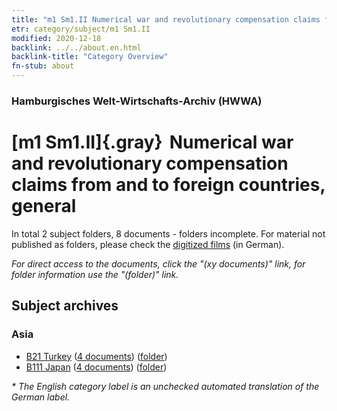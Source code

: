 ```yaml
---
title: "m1 Sm1.II Numerical war and revolutionary compensation claims from and to foreign countries, general"
etr: category/subject/m1 Sm1.II
modified: 2020-12-18
backlink: ../../about.en.html
backlink-title: "Category Overview"
fn-stub: about
---
```


### Hamburgisches Welt-Wirtschafts-Archiv (HWWA)
# [m1 Sm1.II]{.gray}&#8201; Numerical war and revolutionary compensation claims from and to foreign countries, general&#160; 





In total 2 subject folders, 8 documents - folders incomplete.
For material not published as folders, please check the [digitized films](/film/h1_sh) (in German).

_For direct access to the documents, click the "(xy documents)" link, for folder information use the "(folder)" link._

## Subject archives



### Asia

- [B21 Turkey](../../../geo/about.en.html#B21) (<a href="https://dfg-viewer.de/show/?tx_dlf[id]=https://pm20.zbw.eu/mets/sh/1411xx/141111/1448xx/144812/public.mets.en.xml" target="_blank">4 documents</a>) ([folder](http://purl.org/pressemappe20/folder/sh/141111,144812))
- [B111 Japan](../../../geo/about.en.html#B111) (<a href="https://dfg-viewer.de/show/?tx_dlf[id]=https://pm20.zbw.eu/mets/sh/1412xx/141272/1448xx/144812/public.mets.en.xml" target="_blank">4 documents</a>) ([folder](http://purl.org/pressemappe20/folder/sh/141272,144812))


_* The English category label is an unchecked automated translation of the German label._


